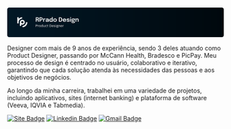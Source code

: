 [![Header](.github/gh-logo.svg)](https://rprado.design)

Designer com mais de 9 anos de experiência, sendo 3 deles atuando como Product Designer, passando por McCann Health, Bradesco e PicPay. Meu processo de design é centrado no usuário, colaborativo e iterativo, garantindo que cada solução atenda às necessidades das pessoas e aos objetivos de negócios.

Ao longo da minha carreira, trabalhei em uma variedade de projetos, incluindo aplicativos, sites (internet banking) e plataforma de software (Veeva, IQVIA e Tabmedia).

[![Site Badge](https://img.shields.io/badge/-Portfólio-00080D?style=flat-square&labelColor=021826&logo=webflow&logoColor=white&link=https://rprado.design)](https://rprado.design)
[![Linkedin Badge](https://img.shields.io/badge/-Rafael%20Prado-00080D?style=flat-square&labelColor=021826&logo=Linkedin&logoColor=white&link=https://www.linkedin.com/in/rpradosilva/)](https://www.linkedin.com/in/rpradosilva/)
[![Gmail Badge](https://img.shields.io/badge/-contato@rprado.design-00080D?style=flat-square&labelColor=021826&logo=gmail&logoColor=white&link=mailto:contato@rprado.design)](mailto:contato@rprado.design)

